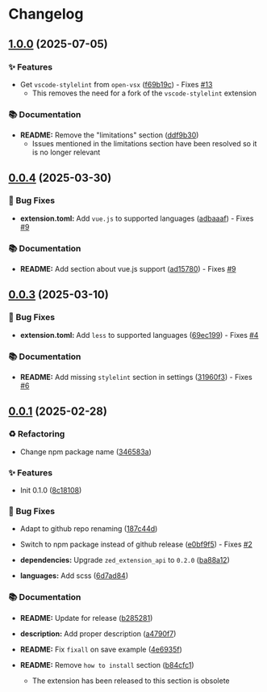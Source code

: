 # Changelog

## [1.0.0](https://github.com/florian-sanders/zed-stylelint/compare/0.0.4...1.0.0) (2025-07-05)


### ✨ Features

* Get `vscode-stylelint` from `open-vsx` ([f69b19c](https://github.com/florian-sanders/zed-stylelint/commit/f69b19c5eda5c5d31ed0a9e774295ecc98cb3d64)) - Fixes [#13](https://github.com/florian-sanders/zed-stylelint/issues/13) 
  * This removes the need for a fork of the `vscode-stylelint` extension

### 📚 Documentation

* **README:** Remove the "limitations" section ([ddf9b30](https://github.com/florian-sanders/zed-stylelint/commit/ddf9b300308f1ae36ca3d27af5a617ca90bca12c))
  * Issues mentioned in the limitations section have been resolved so it is
no longer relevant


## [0.0.4](https://github.com/florian-sanders/zed-stylelint/compare/0.0.3...0.0.4) (2025-03-30)


### 🐛 Bug Fixes

* **extension.toml:** Add `vue.js` to supported languages ([adbaaaf](https://github.com/florian-sanders/zed-stylelint/commit/adbaaaf60ffee4a72540dc37a6887f0d64a6ab89)) - Fixes [#9](https://github.com/florian-sanders/zed-stylelint/issues/9) 

### 📚 Documentation

* **README:** Add section about vue.js support ([ad15780](https://github.com/florian-sanders/zed-stylelint/commit/ad15780f9b0f1bb47673d9c089cc0eceaac45962)) - Fixes [#9](https://github.com/florian-sanders/zed-stylelint/issues/9) 


## [0.0.3](https://github.com/florian-sanders/zed-stylelint/compare/0.0.2...0.0.3) (2025-03-10)


### 🐛 Bug Fixes

* **extension.toml:** Add `less` to supported languages ([69ec199](https://github.com/florian-sanders/zed-stylelint/commit/69ec1999494f1c4aa718d9b11192af4f3c71903c)) - Fixes [#4](https://github.com/florian-sanders/zed-stylelint/issues/4) 

### 📚 Documentation

* **README:** Add missing `stylelint` section in settings ([31960f3](https://github.com/florian-sanders/zed-stylelint/commit/31960f310d5907d817a410ce5e9cc5fd2e5240d6)) - Fixes [#6](https://github.com/florian-sanders/zed-stylelint/issues/6) 


## [0.0.1](https://github.com/florian-sanders/zed-stylelint/compare/...0.0.1) (2025-02-28)


### ♻️ Refactoring

* Change npm package name ([346583a](https://github.com/florian-sanders/zed-stylelint/commit/346583ac6748fff0aad902b4732a472670ef96a8))

### ✨ Features

* Init 0.1.0 ([8c18108](https://github.com/florian-sanders/zed-stylelint/commit/8c181086f883d0397016d086e9bb7ca6cfc69910))

### 🐛 Bug Fixes

* Adapt to github repo renaming ([187c44d](https://github.com/florian-sanders/zed-stylelint/commit/187c44d5e55ecb15d1927af9feaa8081cc2999b3))

* Switch to npm package instead of github release ([e0bf9f5](https://github.com/florian-sanders/zed-stylelint/commit/e0bf9f5f436b0519bd3d2300078e5cec55f7f664)) - Fixes [#2](https://github.com/florian-sanders/zed-stylelint/issues/2) 

* **dependencies:** Upgrade `zed_extension_api` to `0.2.0` ([ba88a12](https://github.com/florian-sanders/zed-stylelint/commit/ba88a12e7b0f64a610eeba7f2b2db2f0dd087f13))

* **languages:** Add scss ([6d7ad84](https://github.com/florian-sanders/zed-stylelint/commit/6d7ad845a34662093547bdd81cfeaffea99e658c))

### 📚 Documentation

* **README:** Update for release ([b285281](https://github.com/florian-sanders/zed-stylelint/commit/b285281df9dbce1163b06099eb592319d13005dc))

* **description:** Add proper description ([a4790f7](https://github.com/florian-sanders/zed-stylelint/commit/a4790f7e5d4cdbfb121d99caf2d797a51efc6655))

* **README:** Fix `fixall` on save example ([4e6935f](https://github.com/florian-sanders/zed-stylelint/commit/4e6935f65b729051d1b2b783fff0ae39e222a56e))

* **README:** Remove `how to install` section ([b84cfc1](https://github.com/florian-sanders/zed-stylelint/commit/b84cfc15a377e985fb422bcf3e5af63b795c4f16))
  * The extension has been released to this section is obsolete


